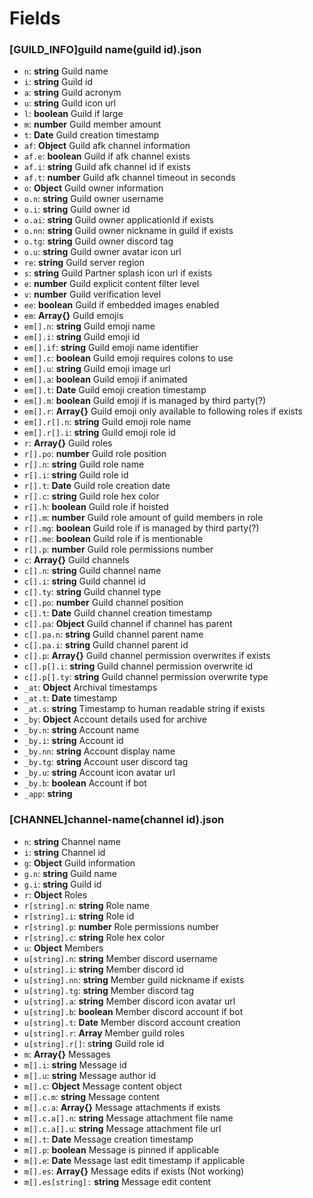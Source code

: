 # Fields
### [GUILD_INFO]guild name(guild id).json
* `n`: **string** Guild name
* `i`: **string** Guild id
* `a`: **string** Guild acronym
* `u`: **string** Guild icon url
* `l`: **boolean** Guild if large
* `m`: **number** Guild member amount
* `t`: **Date** Guild creation timestamp
* `af`: **Object** Guild afk channel information
* `af.e`: **boolean** Guild if afk channel exists
* `af.i`: **string** Guild afk channel id if exists
* `af.t`: **number** Guild afk channel timeout in seconds
* `o`: **Object** Guild owner information
* `o.n`: **string** Guild owner username
* `o.i`: **string** Guild owner id
* `o.ai`: **string** Guild owner applicationId if exists
* `o.nn`: **string** Guild owner nickname in guild if exists
* `o.tg`: **string** Guild owner discord tag
* `o.u`: **string** Guild owner avatar icon url
* `re`: **string** Guild server region
* `s`: **string** Guild Partner splash icon url if exists
* `e`: **number** Guild explicit content filter level
* `v`: **number** Guild verification level
* `ee`: **boolean** Guild if embedded images enabled
* `em`: **Array{}** Guild emojis
* `em[].n`: **string** Guild emoji name
* `em[].i`: **string** Guild emoji id
* `em[].if`: **string** Guild emoji name identifier
* `em[].c`: **boolean** Guild emoji requires colons to use
* `em[].u`: **string** Guild emoji image url
* `em[].a`: **boolean** Guild emoji if animated
* `em[].t`: **Date** Guild emoji creation timestamp
* `em[].m`: **boolean** Guild emoji if is managed by third party(?)
* `em[].r`: **Array{}** Guild emoji only available to following roles if exists
* `em[].r[].n`: **string** Guild emoji role name
* `em[].r[].i`: **string** Guild emoji role id
* `r`: **Array{}** Guild roles
* `r[].po`: **number** Guild role position
* `r[].n`: **string** Guild role name
* `r[].i`: **string** Guild role id
* `r[].t`: **Date** Guild role creation date
* `r[].c`: **string** Guild role hex color
* `r[].h`: **boolean** Guild role if hoisted
* `r[].m`: **number** Guild role amount of guild members in role
* `r[].mg`: **boolean** Guild role if is managed by third party(?)
* `r[].me`: **boolean** Guild role if is mentionable
* `r[].p`: **number** Guild role permissions number
* `c`: **Array{}** Guild channels
* `c[].n`: **string** Guild channel name
* `c[].i`: **string** Guild channel id
* `c[].ty`: **string** Guild channel type
* `c[].po`: **number** Guild channel position
* `c[].t`: **Date** Guild channel creation timestamp
* `c[].pa`: **Object** Guild channel if channel has parent
* `c[].pa.n`: **string** Guild channel parent name
* `c[].pa.i`: **string** Guild channel parent id
* `c[].p`: **Array{}** Guild channel permission overwrites if exists
* `c[].p[].i`: **string** Guild channel permission overwrite id
* `c[].p[].ty`: **string** Guild channel permission overwrite type
* `_at`: **Object** Archival timestamps
* `_at.t`: **Date** timestamp
* `_at.s`: **string** Timestamp to human readable string if exists
* `_by`: **Object** Account details used for archive
* `_by.n`: **string** Account name
* `_by.i`: **string** Account id
* `_by.nn`: **string** Account display name
* `_by.tg`: **string** Account user discord tag
* `_by.u`: **string** Account icon avatar url
* `_by.b`: **boolean** Account if bot
* `_app`: **string**

### [CHANNEL]channel-name(channel id).json
* `n`: **string** Channel name
* `i`: **string** Channel id
* `g`: **Object** Guild information
* `g.n`: **string** Guild name
* `g.i`: **string** Guild id
* `r`: **Object** Roles
* `r[string].n`: **string** Role name
* `r[string].i`: **string** Role id
* `r[string].p`: **number** Role permissions number
* `r[string].c`: **string** Role hex color
* `u`: **Object** Members
* `u[string].n`: **string** Member discord username
* `u[string].i`: **string** Member discord id
* `u[string].nn`: **string** Member guild nickname if exists
* `u[string].tg`: **string** Member discord tag
* `u[string].a`: **string** Member discord icon avatar url
* `u[string].b`: **boolean** Member discord account if bot
* `u[string].t`: **Date** Member discord account creation
* `u[string].r`: **Array** Member guild roles
* `u[string].r[]`: s**tring** Guild role id
* `m`: **Array{}** Messages
* `m[].i`: **string** Message id
* `m[].u`: **string** Message author id
* `m[].c`: **Object** Message content object
* `m[].c.m`: **string** Message content
* `m[].c.a`: **Array{}** Message attachments if exists
* `m[].c.a[].n`: **string** Message attachment file name
* `m[].c.a[].u`: **string** Message attachment file url
* `m[].t`: **Date** Message creation timestamp
* `m[].p`: **boolean** Message is pinned if applicable
* `m[].e`: **Date** Message last edit timestamp if applicable
* `m[].es`: **Array{}** Message edits if exists (Not working)
* `m[].es[string]:` **string** Message edit content